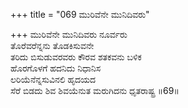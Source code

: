+++
title = "069 ಮುರಿವೆನೇ ಮುನಿದಿವರು"

+++
ಮುರಿವೆನೇ ಮುನಿದಿವರು ನೂರ್ವರು  
ತೊರೆವರೆನ್ನನು ತೊಡಕಿಸುವನೇ  
ತರಿದು ಬಿಸುಡುವರವರು ಕೌರವ ಶತಕವನು ಬಳಿಕ  
ಹೊರಗೊಳಗೆ ಹದನಿದು ನಿಧಾನಿಸ  
ಲರಿಯೆನೆನ್ನಸುವಿನಲಿ ಹೃದಯದ  
ಸೆರೆ ಬಿಡದು ಶಿವ ಶಿವಯೆನುತ ಮರುಗಿದನು ಧೃತರಾಷ್ಟ್ರ    ॥69॥